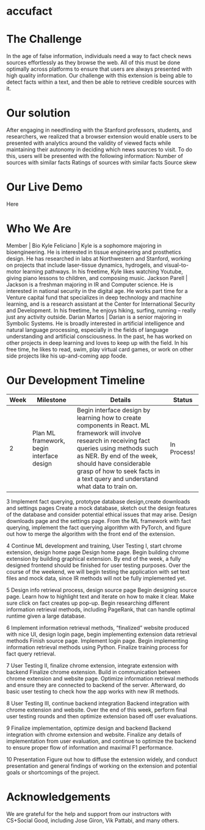 # accufact

# The Challenge
In the age of false information, individuals need a way to fact check news sources effortlessly as they browse the web. All of this must be done optimally across platforms to ensure that users are always presented with high quality information. Our challenge with this extension is being able to detect facts within a text, and then be able to retrieve credible sources with it. 

# Our solution
After engaging in needfinding with the Stanford professors, students, and researchers, we realized that a browser extension would enable users to be presented with analytics around the validity of viewed facts while maintaining their autonomy in deciding which news sources to visit. To do this, users will be presented with the following information:
Number of sources with similar facts
Ratings of sources with similar facts
Source skew

# Our Live Demo
Here

# Who We Are

Member | Bio
Kyle Feliciano | Kyle is a sophomore majoring in bioengineering. He is interested in tissue engineering and prosthetics design. He has researched in labs at Northwestern and Stanford, working on projects that include laser-tissue dynamics, hydrogels, and visual-to-motor learning pathways. In his freetime, Kyle likes watching Youtube, giving piano lessons to children, and composing music.
Jackson Parell | Jackson is a freshman  majoring in IR and Computer  science. He is interested in national security in the digital age. He works part time for a Venture capital fund that specializes in deep technology and machine learning, and is a research assistant at the Center for International Security and Development. In his freetime, he enjoys hiking, surfing, running – really just any activity outside.
Darian Martos | Darian is a senior majoring in Symbolic Systems. He is broadly interested in artificial intelligence and natural language processing, especially in the fields of language understanding and artificial consciousness. In the past, he has worked on other projects in deep learning and loves to keep up with the field. In his free time, he likes to read, swim, play virtual card games, or work on other side projects like his up-and-coming app foode.


# Our Development Timeline
Week | Milestone | Details |Status
---|---|---|---
2 | Plan ML framework, begin interface design | Begin interface design by learning how to create components in React. ML framework will involve research in receiving fact queries using methods such as NER. By end of the week, should have considerable grasp of how to seek facts in a text query and understand what data to train on. | In Process!
3
Implement fact querying, prototype database design,create downloads and settings pages
Create a mock database, sketch out the design features of the database and consider potential ethical issues that may arise. Design downloads page and the settings page. From the ML framework with fact querying, implement the fact querying algorithm with PyTorch, and figure out how to merge the algorithm with the front end of the extension. 


4
Continue ML development and training, User Testing I, start chrome extension, design home page
Design home page. Begin building chrome extension by building graphical extension. By end of the week, a fully designed frontend should be finished for user testing purposes. Over the course of the weekend, we will begin testing the application with set text files and mock data, since IR methods will not be fully implemented yet.


5
Design info retrieval process, design source page
Begin designing source page. Learn how to highlight text and iterate on how to make it clear. Make sure click on fact creates up pop-up. Begin researching different information retrieval methods, including PageRank, that can handle optimal runtime given a large database.


6
Implement information retrieval methods, “finalized” website produced with nice UI, design login page, begin implementing extension data retrieval methods
Finish source page. Implement login page. Begin implementing information retrieval methods using Python. Finalize training process for fact query retrieval. 


7
User Testing II, finalize chrome extension, integrate extension with backend
Finalize chrome extension. Build in communication between chrome extension and website page. Optimize information retrieval methods and ensure they are connected to backend of the server. Afterward, do basic user testing to check how the app works with new IR methods.


8
User Testing III, continue backend integration
Backend integration with chrome extension and website. Over the end of this week, perform final user testing rounds and then optimize extension based off user evaluations.


9
Finalize implementation, optimize design and backend
Backend integration with chrome extension and website. Finalize any details of implementation from user evaluation, and continue to optimize the backend to ensure proper flow of information and maximal F1 performance.


10
Presentation
Figure out how to diffuse the extension widely, and conduct presentation and general findings of working on the extension and potential goals or shortcomings of the project.


 
# Acknowledgements
We are grateful for the help and support from our instructors with CS+Social Good, including Jose Giron, Vik Pattabi, and many others.


